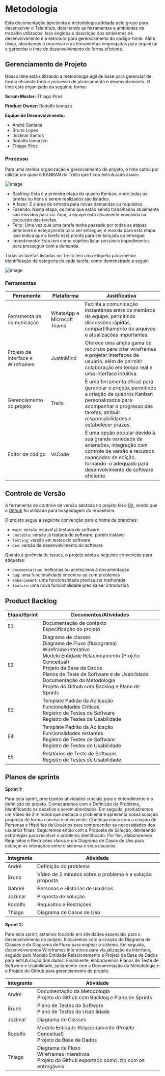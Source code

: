 
# Metodologia

Esta documentação apresenta a metodologia adotada pelo grupo para desenvolver o Talenthub, detalhando as ferramentas e ambientes de trabalho utilizados. Isso engloba a descrição dos ambientes de desenvolvimento e a estrutura para gerenciamento do código-fonte. Além disso, abordamos o processo e as ferramentas empregadas para organizar e gerenciar o time de desenvolvimento de forma eficiente.

## Gerenciamento de Projeto

Nosso time está utilizando a metodologia ágil de base para gerenciar de forma eficiente todo o processo de planejamento e desenvolvimento.
O time está organizado da seguinte forma:

**Scrum Master:** Thiago Pires

**Product Owner:** Rodolfo Iannazo

**Equipe de Desenvolvimento:**

- André Santana
- Bruno Lopes
- Jozimar Santos
- Rodolfo Iannazzo
- Thiago Pires


### Processo

Para uma melhor organização e gerenciamento do projeto, o time optou por utilizar um quadro KANBAN do Trello que ficou estruturado assim:

![image](https://github.com/ICEI-PUC-Minas-PMV-ADS/pmv-ads-2024-1-e2-proj-int-t8-pmv-ads-2024-1-e2-talenthub/assets/67551515/c7e7de44-9b37-4efb-942a-c7fa4fcb032b)

- Backlog: Esta é a primeira etapa do quadro Kanban, onde todas as tarefas ou itens a serem realizados são listados.
- A fazer: É a área de entrada para novas demandas ou requisitos. 
- Fazendo: Nesta etapa, os itens que estão sendo trabalhados atualmente são movidos para cá. Aqui, a equipe está ativamente envolvida na execução das tarefas.
- Feito: Uma vez que uma tarefa tenha passado por todas as etapas anteriores e esteja pronta para ser entregue, é movida para esta etapa. Isso indica que a tarefa está pronta para ser lançada ou entregue
- Impedimento: Esta tem como objetivo listar possíveis impedimentos para prosseguir com a demanda.

Todas as tarefas listadas no Trello tem uma etiqueta para melhor identificação da categoria de cada tarefa, como demonstrado a seguir:

![image](https://github.com/ICEI-PUC-Minas-PMV-ADS/pmv-ads-2024-1-e2-proj-int-t8-pmv-ads-2024-1-e2-talenthub/assets/67551515/bfc0f550-df61-48f6-90b6-99fdab43e50a)

### Ferramentas

| Ferramenta       | Plataforma   | Justificativa                                                                                           |
|------------------|--------------|---------------------------------------------------------------------------------------------------------|
| Ferramenta de comunicação          | WhatsApp e Microsoft Teams   | Facilita a comunicação instantânea entre os membros da equipe, permitindo discussões rápidas, compartilhamento de arquivos e atualizações importantes. |
| Projeto de Interface e Wireframes     | JustInMind  | Oferece uma ampla gama de recursos para criar wireframes e projetar interfaces de usuário, além de permitir colaboração em tempo real e uma interface intuitiva. |
| Gerenciamento do projeto          | Trello  | É uma ferramenta eficaz para gerenciar o projeto, permitindo a criação de quadros Kanban personalizados para acompanhar o progresso das tarefas, atribuir responsabilidades e estabelecer prazos. |
| Editor de código        | VsCode    | É uma opção popular devido à sua grande variedade de extensões, integração com controle de versão e recursos avançados de edição, tornando-o adequado para desenvolvimento de software eficiente. |

## Controle de Versão

A ferramenta de controle de versão adotada no projeto foi o
[Git](https://git-scm.com/), sendo que o [Github](https://github.com)
foi utilizado para hospedagem do repositório.

O projeto segue a seguinte convenção para o nome de branches:

- `main`: versão estável já testada do software
- `unstable`: versão já testada do software, porém instável
- `testing`: versão em testes do software
- `dev`: versão de desenvolvimento do software

Quanto à gerência de issues, o projeto adota a seguinte convenção para
etiquetas:

- `documentation`: melhorias ou acréscimos à documentação
- `bug`: uma funcionalidade encontra-se com problemas
- `enhancement`: uma funcionalidade precisa ser melhorada
- `feature`: uma nova funcionalidade precisa ser introduzida

## Product Backlog

| Etapa/Sprint | Documentos/Atividades |
|-------|-----------------------|
| E1    | Documentação de contexto<br>Especificação do projeto |
| E2    | Diagrama de classes<br>Diagrama de Fluxo (fluxograma)<br>Wireframe interativo<br>Modelo Entidade Relacionamento (Projeto Conceitual)<br>Projeto da Base de Dados<br>Planos de Teste de Software e de Usabilidade<br>Documentação da Metodologia<br>Projeto do Github com Backlog e Plano de Sprints |
| E3    | Template Padrão da Aplicação<br>Funcionalidades Críticas<br>Registro de Testes de Software<br>Registro de Testes de Usabilidade |
| E4    | Template Padrão da Aplicação<br>Funcionalidades restantes<br>Registro de Testes de Software<br>Registro de Testes de Usabilidade |
| E5    | Relatórios de Teste de Software<br>Registro de Testes de Usabilidade |

## Planos de sprints

**Sprint 1:**

Para esta sprint, priorizamos atividades cruciais para o entendimento e a definição do projeto. Começaremos com a Definição do Problema, identificando os desafios a serem abordados. Em seguida, produziremos um Vídeo de 2 minutos que destaca o problema e apresenta nossa solução proposta de forma concisa e envolvente. Continuaremos com a criação de Personas e Histórias de Usuários para compreender as necessidades dos usuários finais. Seguiremos então com a Proposta de Solução, delineando estratégias para resolver o problema identificado. Por fim, elaboraremos Requisitos e Restrições claros e um Diagrama de Casos de Uso para esboçar as interações entre o sistema e seus usuários.

| Integrante | Atividade                                          |
|------------|----------------------------------------------------|
| André      | Definição do problema                              |
| Bruno      | Vídeo de 2 minutos sobre o problema e a solução proposta |
| Gabriel    | Personas e Histórias de usuários                   |
| Jozimar    | Proposta de solução                                |
| Rodolfo    | Requisitos e Restrições                            |
| Thiago     | Diagrama de Casos de Uso                           |


**Sprint 2:**

Para esta sprint, estamos focando em atividades essenciais para o desenvolvimento do projeto. Iniciaremos com a criação do Diagrama de Classes e do Diagrama de Fluxo para mapear o sistema. Em seguida, desenvolveremos Wireframes interativos para visualização da interface, seguido pelo Modelo Entidade Relacionamento e Projeto da Base de Dados para estruturação dos dados. Finalmente, elaboraremos Planos de Teste de Software e Usabilidade, juntamente com a Documentação da Metodologia e o Projeto do Github para gerenciamento do projeto.

| Integrante | Atividade                                          |
|------------|----------------------------------------------------|
| André      | Documentação da Metodologia<br>Projeto do Github com Backlog e Plano de Sprints |
| Bruno      | Plano de Testes de Software<br>Plano de Testes de Usabilidade |
| Jozimar    | Diagrama de Classes                                |
| Rodolfo    | Modelo Entidade Relacionamento (Projeto Conceitual)<br>Projeto da Base de Dados |
| Thiago     | Diagrama de Fluxo<br>Wireframes interativos<br>Projeto do Github exportado como .zip com os entregáveis |


